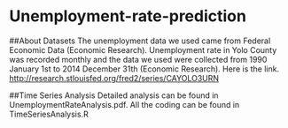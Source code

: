 # Unemployment-rate-prediction

##About Datasets
The unemployment data we used came from Federal Economic Data (Economic Research). Unemployment rate in Yolo County was recorded monthly and the data we used were collected from 1990 January 1st to 2014 December 31th (Economic Research).
Here is the link. http://research.stlouisfed.org/fred2/series/CAYOLO3URN

##Time Series Analysis
Detailed analysis can be found in UnemploymentRateAnalysis.pdf.
All the coding can be found in TimeSeriesAnalysis.R


